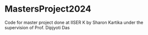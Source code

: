 # MastersProject2024
Code for master project done at IISER K by Sharon Kartika under the supervision of Prof. Dipjyoti Das
